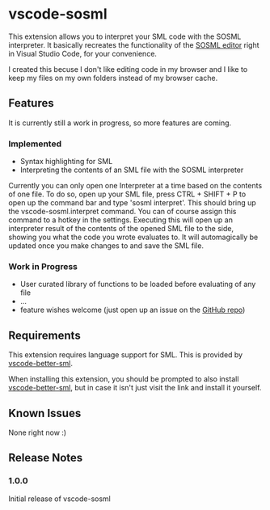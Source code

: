 # vscode-sosml 

This extension allows you to interpret your SML code with the SOSML interpreter.
It basically recreates the functionality of the [SOSML editor](https://sosml.org/editor) right in Visual Studio Code, for your convenience.

I created this becuse I don't like editing code in my browser and I like to keep my files on my own folders instead of my browser cache.

## Features

It is currently still a work in progress, so more features are coming.

### Implemented

* Syntax highlighting for SML
* Interpreting the contents of an SML file with the SOSML interpreter

Currently you can only open one Interpreter at a time based on the contents of one file. To do so, open up your SML file, press CTRL + SHIFT + P to open up the command bar and type 'sosml interpret'. This should bring up the vscode-sosml.interpret command. You can of course assign this command to a hotkey in the settings.
Executing this will open up an interpreter result of the contents of the opened SML file to the side, showing you what the code you wrote evaluates to.
It will automagically be updated once you make changes to and save the SML file.

### Work in Progress

* User curated library of functions to be loaded before evaluating of any file
* ...
* feature wishes welcome (just open up an issue on the [GitHub repo](https://github.com/bmo-at/vscode-sosml/issues)) 

## Requirements

This extension requires language support for SML. This is provided by [vscode-better-sml](https://marketplace.visualstudio.com/items?itemName=stonebuddha.vscode-better-sml).

When installing this extension, you should be prompted to also install [vscode-better-sml](https://marketplace.visualstudio.com/items?itemName=stonebuddha.vscode-better-sml), but in case it isn't just visit the link and install it yourself.

## Known Issues

None right now :)

## Release Notes

### 1.0.0

Initial release of vscode-sosml
